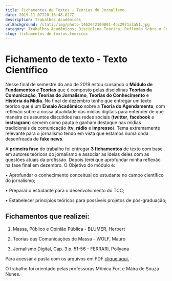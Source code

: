 ```yaml
---
title: Fichamentos de Textos - Teorias do Jornalismo
date: 2019-11-07T20:16:48.827Z
description: Trabalhos Acadêmicos
urlBackground: /static/img/photo-1462642109801-4ac2971a3a51.jpg
category: Trabalhos Acadêmicos; Disciplina Teórica; Reflexão Sobre o Jornalismo;
slug: fichamentos-de-textos-teoricos
---
```

# Fichamento de texto - Texto Científico

Nesse final de semestre do ano de 2019 estou cursando o **Módulo de Fundamentos e Teorias** que é composto pelas disciplinas **Teorias da Comunicação**, **Teorias do Jornalismo**, **Teorias do Conhecimento** e **História da Mídia**. No final de dezembro tenho que entregar um texto teórico que é um **Ensaio Acadêmico** sobre a **Teoria do Agendamento**, com reflexão sobre a nossa atualidade das mídias digitais para entender de que maneira os assuntos discutidos nas redes sociais (**twitter**, **facebook** e **instragram**) servem como pauta e ganham destaque nas mídias tradicionais de comunicação (**tv**, **rádio** e **impresso**). Tema extremamente relevante para o jornalismo tendo em vista que estamos numa onda desenfreada de **fake news**.

A **primeira fase** do trabalho foi entregar **3 fichamentos** de texto com base em autores teóricos do jornalismo e associar as ideias deles com as questões atuais da profissão. Depois terei que aprofundar minha reflexão na fase final em dezembro. O Objetivo do módulo é:

• Aprofundar o conhecimento conceitual do estudante no campo científico do jornalismo; 

• Preparar o estudante para o desenvolvimento do TCC; 

• Estabelecer princípios teóricos para possíveis projetos de pós-graduação;

## Fichamentos que realizei:

1. Massa, Público e Opinião Pública - BLUMER, Herbert

2. Teorias das Comunicações de Massa - WOLF, Mauro

3. Jornalismo Digital, Cap. 3 p. 51-56 - FERRARI, Pollyana

Para acessar a pasta com os arquivos em PDF [clique aqui.](https://drive.google.com/drive/folders/1rsB334yZPXFrM4V3_frkDxt_-HpmzldL)

O trabalho foi orientado pelas professoras Mônica Fort e Máira de Souza Nunes.

#
